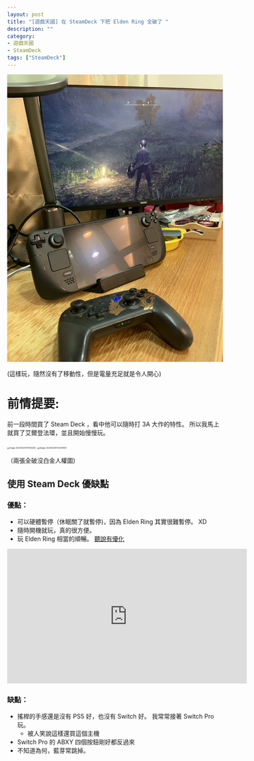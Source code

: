 ```yaml
---
layout: post
title: "[遊戲天國] 在 SteamDeck 下把 Elden Ring 全破了 "
description: ""
category: 
- 遊戲天國
- SteamDeck
tags: ["SteamDeck"]
---
```


![image-20230324170021248](../images/2022/image-20230324170021248.png)

(這樣玩，隨然沒有了移動性，但是電量充足就是令人開心)





# 前情提要:

前一段時間買了 Steam Deck ，看中他可以隨時打 3A 大作的特性。 所以我馬上就買了艾爾登法環，並且開始慢慢玩。 





<img src="../images/2022/image-20230324170150265.png" alt="image-20230324170150265" style="zoom: 33%;" />

<img src="../images/2022/image-20230324170204904.png" alt="image-20230324170204904" style="zoom:33%;" />

（兩張全破沒白金人權圖)



## 使用 Steam Deck 優缺點

### 優點：

- 可以硬體暫停（休眠關了就暫停)，因為 Elden Ring 其實很難暫停。 XD
- 隨時開機就玩，真的很方便。
- 玩 Elden Ring 相當的順暢。  [聽說有優化](https://www.eurogamer.net/digitalfoundry-2022-yes-valve-really-did-fix-elden-ring-for-steam-deck)

<iframe width="560" height="315" src="https://www.youtube.com/embed/Oh8kcKDR7A4" title="YouTube video player" frameborder="0" allow="accelerometer; autoplay; clipboard-write; encrypted-media; gyroscope; picture-in-picture; web-share" allowfullscreen></iframe>



### 缺點：

- 搖桿的手感還是沒有 PS5 好，也沒有 Switch 好。 我常常接著 Switch Pro 玩。
  - 被人笑說這樣還買這個主機
- Switch Pro 的 ABXY 四個按鈕剛好都反過來
- 不知道為何，藍芽常跳掉。





